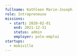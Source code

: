 ```yaml
---
fullname: Kathleen Marie-Joseph
role: Intrapreneuse
missions:
  - start: 2020-02-01
    end: 2021-12-31
    status: admin
    employer: pole-emploi
startups:
  - mobiville
---
```

